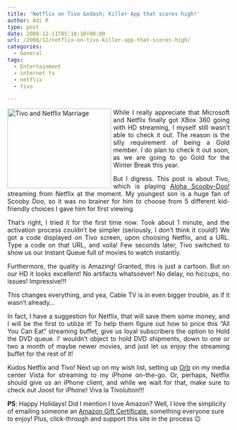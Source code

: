 ```yaml
---
title: 'Netflix on Tivo &ndash; Killer App that scores high!'
author: Adi R
type: post
date: 2008-12-11T05:10:10+00:00
url: /2008/12/netflix-on-tivo-killer-app-that-scores-high/
categories:
  - General
tags:
  - Entertainment
  - internet tv
  - netflix
  - tivo

---
```

<p align="justify">
  <img title="Tivo and Netflix Marriage" style="border-right: 0px; border-top: 0px; display: inline; margin: 0px 5px 0px 0px; border-left: 0px; border-bottom: 0px" height="180" alt="Tivo and Netflix Marriage" src="https://i0.wp.com/www.adir1.com/uploads/2008/12/tivoandnetflixmarriage.png?resize=235%2C180" width="235" align="left" border="0" data-recalc-dims="1" /> While I really appreciate that Microsoft and Netflix finally got XBox 360 going with HD streaming, I myself still wasn’t able to check it out. The reason is the silly requirement of being a Gold member. I do plan to check it out soon, as we are going to go Gold for the Winter Break this year.
</p>

<p align="justify">
  But I digress. This post is about Tivo, which is playing <a href="http://www.netflix.com/WiMovie/Aloha_Scooby-Doo/70020295?trkid=226890" target="_blank">Aloha Scooby-Doo!</a> streaming from Netflix at the moment. My youngest son is a huge fan of Scooby Doo, so it was no brainer for him to choose from 5 different kid-friendly choices I gave him for first viewing.
</p>

<p align="justify">
  That’s right, I tried it for the first time now. Took about 1 minute, and the activation process couldn’t be simpler (seriously, I don’t think it could!) We got a code displayed on Tivo screen, upon choosing Netflix, and a URL. Type a code on that URL, and voila! Few seconds later, Tivo switched to show us our Instant Queue full of movies to watch instantly.
</p>

<p align="justify">
  Furthermore, the quality is Amazing! Granted, this is just a cartoon. But on our HD it looks excellent! No artifacts whatsoever! No delay, no hiccups, no issues! Impressive!!!
</p>

<p align="justify">
  This changes everything, and yea, Cable TV is in even bigger trouble, as if it wasn’t already…
</p>

<p align="justify">
  In fact, I have a suggestion for Netflix, that will save them some money, and I will be the first to utilize it! To help them figure out how to price this “All You Can Eat” streaming buffet, give us loyal subscribers the option to Hold the DVD queue. I&#8217; wouldn’t object to hold DVD shipments, down to one or two a month of maybe newer movies, and just let us enjoy the streaming buffet for the rest of it!
</p>

<p align="justify">
  Kudos Netflix and Tivo! Next up on my wish list, setting up <a href="http://www.orb.com/en/orblive" target="_blank">Orb</a> on my media center Vista for streaming to my iPhone on-the-go. Or, perhaps, Netflix should give us an iPhone client, and while we wait for that, make sure to check out Joost for iPhone! Viva la Tivolution!!!
</p>

**PS**: Happy Holidays! Did I mention I love Amazon? Well, I love the simplicity of emailing someone an [Amazon Gift Certificate][1], something everyone sure to enjoy! Plus, click-through and support this site in the process 😉

 [1]: http://www.amazon.com/gp/product/B00067L6TQ/?tag=craftonia-20